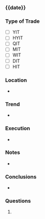 ### {{date}}
### Type of Trade
- [ ] YIT
- [ ] HYIT
- [ ] QIT
- [ ] MIT
- [ ] WIT
- [ ] DIT
- [ ] HIT

### Location
- 
### Trend
- 
### Execution
- 
### Notes
- 
### **Conclusions**
- 
### **Questions**
1. 
